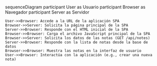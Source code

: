 sequenceDiagram
    participant User as Usuario
    participant Browser as Navegador
    participant Server as Servidor

    User->>Browser: Accede a la URL de la aplicación SPA
    Browser->>Server: Solicita la página principal de la SPA
    Server->>Browser: Responde con el HTML inicial de la SPA
    Browser->>Browser: Carga el archivo JavaScript principal de la SPA
    Browser->>Server: Solicita los datos de las notas (GET /api/notes)
    Server->>Browser: Responde con la lista de notas desde la base de datos
    Browser->>Browser: Muestra las notas en la interfaz de usuario
    User->>Browser: Interactúa con la aplicación (e.g., crear una nueva nota)
